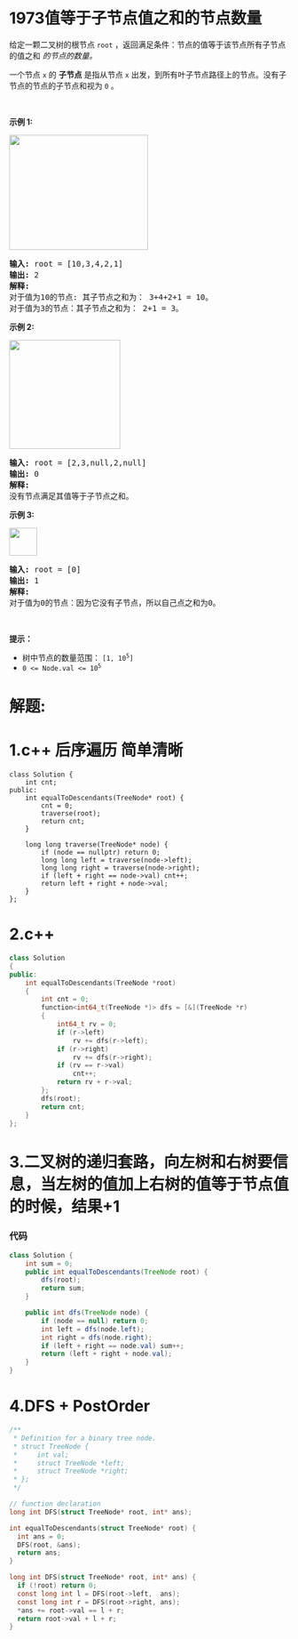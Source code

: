 # 1973值等于子节点值之和的节点数量
<p>给定一颗二叉树的根节点&nbsp;<code>root</code>&nbsp;，返回满足条件：节点的值等于该节点所有子节点的值之和&nbsp;<em>的节点的数量。</em></p>

<p>一个节点&nbsp;<code>x</code>&nbsp;的&nbsp;<strong>子节点</strong>&nbsp;是指从节点&nbsp;<code>x</code>&nbsp;出发，到所有叶子节点路径上的节点。没有子节点的节点的子节点和视为&nbsp;<code>0</code> 。</p>

<p>&nbsp;</p>

<p><strong>示例 1:</strong></p>
<img alt="" src="https://assets.leetcode.com/uploads/2021/08/17/screenshot-2021-08-17-at-17-16-50-diagram-drawio-diagrams-net.png" style="width: 250px; height: 207px;" />
<pre>
<strong>输入:</strong> root = [10,3,4,2,1]
<strong>输出:</strong> 2
<strong>解释:</strong>
对于值为10的节点: 其子节点之和为： 3+4+2+1 = 10。
对于值为3的节点：其子节点之和为： 2+1 = 3。
</pre>

<p><strong>示例&nbsp;2:</strong></p>
<img alt="" src="https://assets.leetcode.com/uploads/2021/08/17/screenshot-2021-08-17-at-17-25-21-diagram-drawio-diagrams-net.png" style="height: 196px; width: 200px;" />
<pre>
<strong>输入:</strong> root = [2,3,null,2,null]
<strong>输出:</strong> 0
<strong>解释:</strong>
没有节点满足其值等于子节点之和。
</pre>

<p><strong>示例&nbsp;3:</strong></p>
<img alt="" src="https://assets.leetcode.com/uploads/2021/08/17/screenshot-2021-08-17-at-17-23-53-diagram-drawio-diagrams-net.png" style="width: 50px; height: 50px;" />
<pre>
<strong>输入:</strong> root = [0]
<strong>输出:</strong> 1
<strong>解释:</strong>
对于值为0的节点：因为它没有子节点，所以自己点之和为0。
</pre>

<p>&nbsp;</p>

<p><strong>提示：</strong></p>

<ul>
	<li>树中节点的数量范围：&nbsp;<code>[1, 10<sup>5</sup>]</code></li>
	<li><code>0 &lt;= Node.val &lt;= 10<sup>5</sup></code></li>
</ul>
































# 解题:
# 1.c++ 后序遍历 简单清晰 
```
class Solution {
    int cnt;
public:
    int equalToDescendants(TreeNode* root) {
        cnt = 0;
        traverse(root);
        return cnt;
    }

    long long traverse(TreeNode* node) {
        if (node == nullptr) return 0;
        long long left = traverse(node->left);
        long long right = traverse(node->right);
        if (left + right == node->val) cnt++;
        return left + right + node->val;
    }
};
```

# 2.c++
```c++
class Solution
{
public:
    int equalToDescendants(TreeNode *root)
    {
        int cnt = 0;
        function<int64_t(TreeNode *)> dfs = [&](TreeNode *r)
        {
            int64_t rv = 0;
            if (r->left)
                rv += dfs(r->left);
            if (r->right)
                rv += dfs(r->right);
            if (rv == r->val)
                cnt++;
            return rv + r->val;
        };
        dfs(root);
        return cnt;
    }
};
```

# 3.二叉树的递归套路，向左树和右树要信息，当左树的值加上右树的值等于节点值的时候，结果+1
### 代码

```java
class Solution {
    int sum = 0;
    public int equalToDescendants(TreeNode root) {
        dfs(root);
        return sum;
    }

    public int dfs(TreeNode node) {
        if (node == null) return 0;
        int left = dfs(node.left);
        int right = dfs(node.right);
        if (left + right == node.val) sum++;
        return (left + right + node.val);
    }
}
```
# 4.DFS + PostOrder
```c
/**
 * Definition for a binary tree node.
 * struct TreeNode {
 *     int val;
 *     struct TreeNode *left;
 *     struct TreeNode *right;
 * };
 */

// function declaration
long int DFS(struct TreeNode* root, int* ans);

int equalToDescendants(struct TreeNode* root) {
  int ans = 0;
  DFS(root, &ans);
  return ans;
}

long int DFS(struct TreeNode* root, int* ans) {
  if (!root) return 0;
  const long int l = DFS(root->left,  ans);
  const long int r = DFS(root->right, ans);
  *ans += root->val == l + r;
  return root->val + l + r;
}
```
